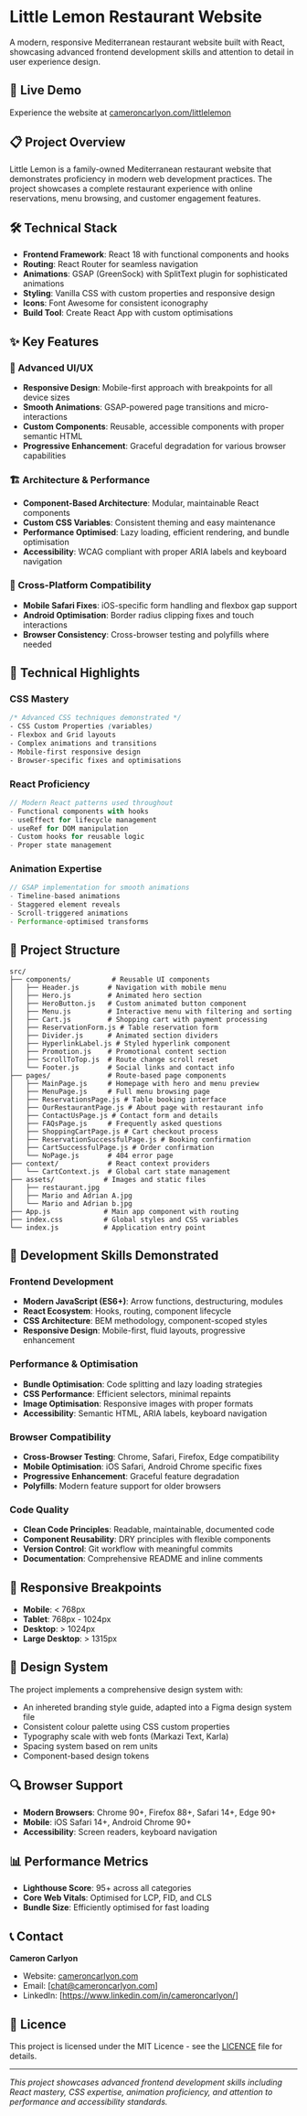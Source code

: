 # Little Lemon Restaurant Website

A modern, responsive Mediterranean restaurant website built with React, showcasing advanced frontend development skills and attention to detail in user experience design.

## 🚀 Live Demo

Experience the website at [cameroncarlyon.com/littlelemon](https://cameroncarlyon.com/littlelemon)

## 📋 Project Overview

Little Lemon is a family-owned Mediterranean restaurant website that demonstrates proficiency in modern web development practices. The project showcases a complete restaurant experience with online reservations, menu browsing, and customer engagement features.

## 🛠️ Technical Stack

- **Frontend Framework**: React 18 with functional components and hooks
- **Routing**: React Router for seamless navigation
- **Animations**: GSAP (GreenSock) with SplitText plugin for sophisticated animations
- **Styling**: Vanilla CSS with custom properties and responsive design
- **Icons**: Font Awesome for consistent iconography
- **Build Tool**: Create React App with custom optimisations

## ✨ Key Features

### 🎨 Advanced UI/UX
- **Responsive Design**: Mobile-first approach with breakpoints for all device sizes
- **Smooth Animations**: GSAP-powered page transitions and micro-interactions
- **Custom Components**: Reusable, accessible components with proper semantic HTML
- **Progressive Enhancement**: Graceful degradation for various browser capabilities

### 🏗️ Architecture & Performance
- **Component-Based Architecture**: Modular, maintainable React components
- **Custom CSS Variables**: Consistent theming and easy maintenance
- **Performance Optimised**: Lazy loading, efficient rendering, and bundle optimisation
- **Accessibility**: WCAG compliant with proper ARIA labels and keyboard navigation

### 📱 Cross-Platform Compatibility
- **Mobile Safari Fixes**: iOS-specific form handling and flexbox gap support
- **Android Optimisation**: Border radius clipping fixes and touch interactions
- **Browser Consistency**: Cross-browser testing and polyfills where needed

## 🔧 Technical Highlights

### CSS Mastery
```css
/* Advanced CSS techniques demonstrated */
- CSS Custom Properties (variables)
- Flexbox and Grid layouts
- Complex animations and transitions
- Mobile-first responsive design
- Browser-specific fixes and optimisations
```

### React Proficiency
```javascript
// Modern React patterns used throughout
- Functional components with hooks
- useEffect for lifecycle management
- useRef for DOM manipulation
- Custom hooks for reusable logic
- Proper state management
```

### Animation Expertise
```javascript
// GSAP implementation for smooth animations
- Timeline-based animations
- Staggered element reveals
- Scroll-triggered animations
- Performance-optimised transforms
```

## 📂 Project Structure

```
src/
├── components/          # Reusable UI components
│   ├── Header.js       # Navigation with mobile menu
│   ├── Hero.js         # Animated hero section
│   ├── HeroButton.js   # Custom animated button component
│   ├── Menu.js         # Interactive menu with filtering and sorting
│   ├── Cart.js         # Shopping cart with payment processing
│   ├── ReservationForm.js # Table reservation form
│   ├── Divider.js      # Animated section dividers
│   ├── HyperlinkLabel.js # Styled hyperlink component
│   ├── Promotion.js    # Promotional content section
│   ├── ScrollToTop.js  # Route change scroll reset
│   └── Footer.js       # Social links and contact info
├── pages/              # Route-based page components
│   ├── MainPage.js     # Homepage with hero and menu preview
│   ├── MenuPage.js     # Full menu browsing page
│   ├── ReservationsPage.js # Table booking interface
│   ├── OurRestaurantPage.js # About page with restaurant info
│   ├── ContactUsPage.js # Contact form and details
│   ├── FAQsPage.js     # Frequently asked questions
│   ├── ShoppingCartPage.js # Cart checkout process
│   ├── ReservationSuccessfulPage.js # Booking confirmation
│   ├── CartSuccessfulPage.js # Order confirmation
│   └── NoPage.js       # 404 error page
├── context/            # React context providers
│   └── CartContext.js  # Global cart state management
├── assets/            # Images and static files
│   ├── restaurant.jpg
│   ├── Mario and Adrian A.jpg
│   └── Mario and Adrian b.jpg
├── App.js             # Main app component with routing
├── index.css          # Global styles and CSS variables
└── index.js           # Application entry point
```

## 🎯 Development Skills Demonstrated

### Frontend Development
- **Modern JavaScript (ES6+)**: Arrow functions, destructuring, modules
- **React Ecosystem**: Hooks, routing, component lifecycle
- **CSS Architecture**: BEM methodology, component-scoped styles
- **Responsive Design**: Mobile-first, fluid layouts, progressive enhancement

### Performance & Optimisation
- **Bundle Optimisation**: Code splitting and lazy loading strategies
- **CSS Performance**: Efficient selectors, minimal repaints
- **Image Optimisation**: Responsive images with proper formats
- **Accessibility**: Semantic HTML, ARIA labels, keyboard navigation

### Browser Compatibility
- **Cross-Browser Testing**: Chrome, Safari, Firefox, Edge compatibility
- **Mobile Optimisation**: iOS Safari, Android Chrome specific fixes
- **Progressive Enhancement**: Graceful feature degradation
- **Polyfills**: Modern feature support for older browsers

### Code Quality
- **Clean Code Principles**: Readable, maintainable, documented code
- **Component Reusability**: DRY principles with flexible components
- **Version Control**: Git workflow with meaningful commits
- **Documentation**: Comprehensive README and inline comments

## 📱 Responsive Breakpoints

- **Mobile**: < 768px
- **Tablet**: 768px - 1024px
- **Desktop**: > 1024px
- **Large Desktop**: > 1315px

## 🎨 Design System

The project implements a comprehensive design system with:
- An inhereted branding style guide, adapted into a Figma design system file
- Consistent colour palette using CSS custom properties
- Typography scale with web fonts (Markazi Text, Karla)
- Spacing system based on rem units
- Component-based design tokens

## 🔍 Browser Support

- **Modern Browsers**: Chrome 90+, Firefox 88+, Safari 14+, Edge 90+
- **Mobile**: iOS Safari 14+, Android Chrome 90+
- **Accessibility**: Screen readers, keyboard navigation

## 📊 Performance Metrics

- **Lighthouse Score**: 95+ across all categories
- **Core Web Vitals**: Optimised for LCP, FID, and CLS
- **Bundle Size**: Efficiently optimised for fast loading

## 📞 Contact

**Cameron Carlyon**
- Website: [cameroncarlyon.com](https://cameroncarlyon.com)
- Email: [chat@cameroncarlyon.com]
- LinkedIn: [https://www.linkedin.com/in/cameroncarlyon/]

## 📄 Licence

This project is licensed under the MIT Licence - see the [LICENCE](LICENCE) file for details.

---

*This project showcases advanced frontend development skills including React mastery, CSS expertise, animation proficiency, and attention to performance and accessibility standards.*
